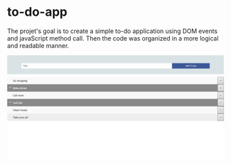 # to-do-app
The projet's goal is to create a simple to-do application using DOM events and javaScript method call. Then the code was organized in a more logical and readable manner.

![Capture](https://github.com/Aidagorgani/to-do-app/blob/master/Capture.JPG)

